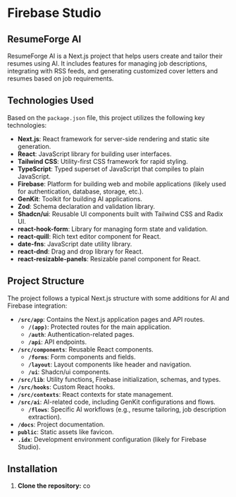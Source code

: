 # Firebase Studio

## ResumeForge AI

ResumeForge AI is a Next.js project that helps users create and tailor their resumes using AI. It includes features for managing job descriptions, integrating with RSS feeds, and generating customized cover letters and resumes based on job requirements.

## Technologies Used

Based on the `package.json` file, this project utilizes the following key technologies:

- **Next.js**: React framework for server-side rendering and static site generation.
- **React**: JavaScript library for building user interfaces.
- **Tailwind CSS**: Utility-first CSS framework for rapid styling.
- **TypeScript**: Typed superset of JavaScript that compiles to plain JavaScript.
- **Firebase**: Platform for building web and mobile applications (likely used for authentication, database, storage, etc.).
- **GenKit**: Toolkit for building AI applications.
- **Zod**: Schema declaration and validation library.
- **Shadcn/ui**: Reusable UI components built with Tailwind CSS and Radix UI.
- **react-hook-form**: Library for managing form state and validation.
- **react-quill**: Rich text editor component for React.
- **date-fns**: JavaScript date utility library.
- **react-dnd**: Drag and drop library for React.
- **react-resizable-panels**: Resizable panel component for React.

## Project Structure

The project follows a typical Next.js structure with some additions for AI and Firebase integration:

- **`/src/app`**: Contains the Next.js application pages and API routes.
  - **`/(app)`**: Protected routes for the main application.
  - **`/auth`**: Authentication-related pages.
  - **`/api`**: API endpoints.
- **`/src/components`**: Reusable React components.
  - **`/forms`**: Form components and fields.
  - **`/layout`**: Layout components like header and navigation.
  - **`/ui`**: Shadcn/ui components.
- **`/src/lib`**: Utility functions, Firebase initialization, schemas, and types.
- **`/src/hooks`**: Custom React hooks.
- **`/src/contexts`**: React contexts for state management.
- **`/src/ai`**: AI-related code, including GenKit configurations and flows.
  - **`/flows`**: Specific AI workflows (e.g., resume tailoring, job description extraction).
- **`/docs`**: Project documentation.
- **`public`**: Static assets like favicon.
- **`.idx`**: Development environment configuration (likely for Firebase Studio).

## Installation

1. **Clone the repository:**
co

